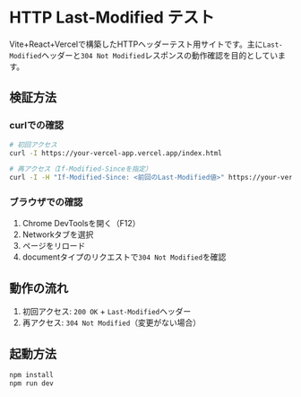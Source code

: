 # HTTP Last-Modified テスト

Vite+React+Vercelで構築したHTTPヘッダーテスト用サイトです。主に`Last-Modified`ヘッダーと`304 Not Modified`レスポンスの動作確認を目的としています。

## 検証方法

### curlでの確認

```bash
# 初回アクセス
curl -I https://your-vercel-app.vercel.app/index.html

# 再アクセス（If-Modified-Sinceを指定）
curl -I -H "If-Modified-Since: <前回のLast-Modified値>" https://your-vercel-app.vercel.app/index.html
```

### ブラウザでの確認

1. Chrome DevToolsを開く（F12）
2. Networkタブを選択
3. ページをリロード
4. documentタイプのリクエストで`304 Not Modified`を確認

## 動作の流れ

1. 初回アクセス: `200 OK` + `Last-Modified`ヘッダー
2. 再アクセス: `304 Not Modified`（変更がない場合）

## 起動方法

```bash
npm install
npm run dev
```
